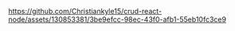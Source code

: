 


https://github.com/Christiankyle15/crud-react-node/assets/130853381/3be9efcc-98ec-43f0-afb1-55eb10fc3ce9


